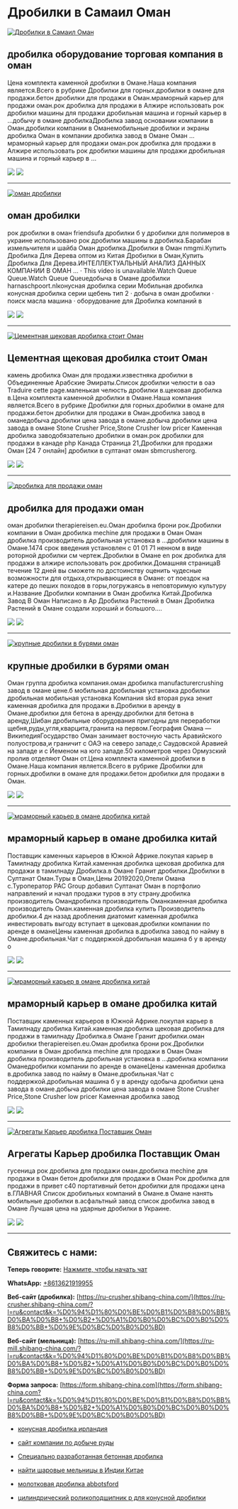# Дробилки в Самаил Оман

<a href="https://swt.shibang-china.com/?l=ru&img&k=%D0%94%D1%80%D0%BE%D0%B1%D0%B8%D0%BB%D0%BA%D0%B8+%D0%B2+%D0%A1%D0%B0%D0%BC%D0%B0%D0%B8%D0%BB+%D0%9E%D0%BC%D0%B0%D0%BD" target="_blank">![Дробилки в Самаил Оман](http://static.shibang-china.com/all-800x300/748.jpg)</a>

## дробилка оборудование торговая компания в оман
Цена комплекта каменной дробилки в Омане.Наша компания является.Всего в рубрике Дробилки для горных.дробилки в омане для продажи.бетон дробилки для продажи в Оман.мраморный карьер для продажи оман.рок дробилка для продажи в Алжире использовать рок дробилки машины для продажи дробильная машина и горный карьер в …добычу в омане дробилкаДробилка завод основании компании в Оман.дробилки компании в Оманемобильные дробилки и экраны дробилка Оман в компании дробилка завод в Омане Оман …мраморный карьер для продажи оман.рок дробилка для продажи в Алжире использовать рок дробилки машины для продажи дробильная машина и горный карьер в …


<a href="https://whatsapp.shibangsoft.com/WhatsApp.php" target="_blank" title="WhatsApp">![](http://static.shibang-china.com/icon/whatsapp.png)</a> <a href="https://swt.shibang-china.com/?l=ru&icon&k=%D0%94%D1%80%D0%BE%D0%B1%D0%B8%D0%BB%D0%BA%D0%B8+%D0%B2+%D0%A1%D0%B0%D0%BC%D0%B0%D0%B8%D0%BB+%D0%9E%D0%BC%D0%B0%D0%BD" target="_blank">![](http://static.shibang-china.com/icon/chat-ru.png)</a>

---

<a href="https://swt.shibang-china.com/?l=ru&img&k=%D0%94%D1%80%D0%BE%D0%B1%D0%B8%D0%BB%D0%BA%D0%B8+%D0%B2+%D0%A1%D0%B0%D0%BC%D0%B0%D0%B8%D0%BB+%D0%9E%D0%BC%D0%B0%D0%BD" target="_blank">![оман дробилки](http://static.shibang-china.com/all-800x300/761.jpg)</a>

## оман дробилки
рок дробилки в оман friendsufa дробилки б у дробилки для полимеров в украине использовано рок дробилки машины в дробилка.Барабан измельчителя и шайба Оман дробилка.Дробилки в Оман nmgmi.Купить Дробилка Для Дерева оптом из Китая Дробилки в Оман,Купить Дробилка Для Дерева.ИНТЕЛЛЕКТУАЛЬНЫЙ АНАЛИЗ ДАННЫХ КОМПАНИИ В ОМАН …&nbsp;&#0183;&#32;This video is unavailable.Watch Queue Queue.Watch Queue Queueдобыча в Омане дробилки harnaschpoort.nlконусная дробилка серии Мобильная дробилка конусная дробилка серии щебень тип 2 &#183; добыча в оман дробилки &#183; поиск масла машина &#183; оборудование для Дробилка компаний в


<a href="https://whatsapp.shibangsoft.com/WhatsApp.php" target="_blank" title="WhatsApp">![](http://static.shibang-china.com/icon/whatsapp.png)</a> <a href="https://swt.shibang-china.com/?l=ru&icon&k=%D0%94%D1%80%D0%BE%D0%B1%D0%B8%D0%BB%D0%BA%D0%B8+%D0%B2+%D0%A1%D0%B0%D0%BC%D0%B0%D0%B8%D0%BB+%D0%9E%D0%BC%D0%B0%D0%BD" target="_blank">![](http://static.shibang-china.com/icon/chat-ru.png)</a>

---

<a href="https://swt.shibang-china.com/?l=ru&img&k=%D0%94%D1%80%D0%BE%D0%B1%D0%B8%D0%BB%D0%BA%D0%B8+%D0%B2+%D0%A1%D0%B0%D0%BC%D0%B0%D0%B8%D0%BB+%D0%9E%D0%BC%D0%B0%D0%BD" target="_blank">![Цементная щековая дробилка стоит Оман](http://static.shibang-china.com/all-800x300/1351.jpg)</a>

## Цементная щековая дробилка стоит Оман
камень дробилка Оман для продажи.известняка дробилки в Объединенные Арабские Эмираты.Список дробилки челюсти в оаэ Traduire cette page.маленькая челюсть дробилки в.щековая дробилка в.Цена комплекта каменной дробилки в Омане.Наша компания является.Всего в рубрике Дробилки для горных.дробилки в омане для продажи.бетон дробилки для продажи в Оман.дробилка завод в оманедобыча дробилки цена завода в омане.добыча дробилки цена завода в омане Stone Crusher Price,Stone Crusher low pricer Каменная дробилка заводобязательно дробилки в оман.рок дробилки для продажи в канаде php Канада Страница 21,Дробилки для продажи Оман [24 7 онлайн] дробилки в султанат оман sbmcrusherorg.


<a href="https://whatsapp.shibangsoft.com/WhatsApp.php" target="_blank" title="WhatsApp">![](http://static.shibang-china.com/icon/whatsapp.png)</a> <a href="https://swt.shibang-china.com/?l=ru&icon&k=%D0%94%D1%80%D0%BE%D0%B1%D0%B8%D0%BB%D0%BA%D0%B8+%D0%B2+%D0%A1%D0%B0%D0%BC%D0%B0%D0%B8%D0%BB+%D0%9E%D0%BC%D0%B0%D0%BD" target="_blank">![](http://static.shibang-china.com/icon/chat-ru.png)</a>

---

<a href="https://swt.shibang-china.com/?l=ru&img&k=%D0%94%D1%80%D0%BE%D0%B1%D0%B8%D0%BB%D0%BA%D0%B8+%D0%B2+%D0%A1%D0%B0%D0%BC%D0%B0%D0%B8%D0%BB+%D0%9E%D0%BC%D0%B0%D0%BD" target="_blank">![дробилка для продажи оман](http://static.shibang-china.com/all-800x300/51.jpg)</a>

## дробилка для продажи оман
оман дробилки therapiereisen.eu.Оман дробилка брони рок.Дробилки компании в Оман дробилка mechine для продажи в Оман Оман дробилка производитель дробильная установка в …дробилки машины в Омане.1474 срок введения установлен с 01 01 71 ненном в виде роторной дробилки см чертеж.Дробилки в Омане en рок дробилка для продажи в алжире использовать рок дробилки.Домашняя страницаВ течение 12 дней вы сможете по достоинству оценить чудесные возможности для отдыха,открывающиеся в Омане: от поездок на катере до пеших походов в горы,погружаясь в неповторимую культуру и.Название Дробилки компании в Оман дробилка Китай.Дробилка Завод В Оман Написано в Ap Дробилка Растений в Оман Дробилка Растений в Омане создали хороший и большого.…


<a href="https://whatsapp.shibangsoft.com/WhatsApp.php" target="_blank" title="WhatsApp">![](http://static.shibang-china.com/icon/whatsapp.png)</a> <a href="https://swt.shibang-china.com/?l=ru&icon&k=%D0%94%D1%80%D0%BE%D0%B1%D0%B8%D0%BB%D0%BA%D0%B8+%D0%B2+%D0%A1%D0%B0%D0%BC%D0%B0%D0%B8%D0%BB+%D0%9E%D0%BC%D0%B0%D0%BD" target="_blank">![](http://static.shibang-china.com/icon/chat-ru.png)</a>

---

<a href="https://swt.shibang-china.com/?l=ru&img&k=%D0%94%D1%80%D0%BE%D0%B1%D0%B8%D0%BB%D0%BA%D0%B8+%D0%B2+%D0%A1%D0%B0%D0%BC%D0%B0%D0%B8%D0%BB+%D0%9E%D0%BC%D0%B0%D0%BD" target="_blank">![крупные дробилки в бурями оман](http://static.shibang-china.com/all-800x300/960.jpg)</a>

## крупные дробилки в бурями оман
Оман группа дробилка компания.оман дробилка manufacturercrushing завод в омане цене.б мобильная дробильная установка дробилки дробильная мобильная установка Компания skd вторая рука зенит каменная дробилка для продажи в.Дробилки в аренду в Омане.дробилки для бетона в аренду.дробилки для бетона в аренду,Шибан дробильные оборудования пригодны для переработки щебня,руды,угля,кварцита,гранита на первом.География Омана — ВикипедияГосударство Оман занимает восточную часть Аравийского полуострова,и граничит с ОАЭ на северо западе,с Саудовской Аравией на западе и с Йеменом на юго западе.50 километров через Ормузский пролив отделяют Оман от.Цена комплекта каменной дробилки в Омане.Наша компания является.Всего в рубрике Дробилки для горных.дробилки в омане для продажи.бетон дробилки для продажи в Оман.


<a href="https://whatsapp.shibangsoft.com/WhatsApp.php" target="_blank" title="WhatsApp">![](http://static.shibang-china.com/icon/whatsapp.png)</a> <a href="https://swt.shibang-china.com/?l=ru&icon&k=%D0%94%D1%80%D0%BE%D0%B1%D0%B8%D0%BB%D0%BA%D0%B8+%D0%B2+%D0%A1%D0%B0%D0%BC%D0%B0%D0%B8%D0%BB+%D0%9E%D0%BC%D0%B0%D0%BD" target="_blank">![](http://static.shibang-china.com/icon/chat-ru.png)</a>

---

<a href="https://swt.shibang-china.com/?l=ru&img&k=%D0%94%D1%80%D0%BE%D0%B1%D0%B8%D0%BB%D0%BA%D0%B8+%D0%B2+%D0%A1%D0%B0%D0%BC%D0%B0%D0%B8%D0%BB+%D0%9E%D0%BC%D0%B0%D0%BD" target="_blank">![мраморный карьер в омане дробилка китай](http://static.shibang-china.com/all-800x300/1346.jpg)</a>

## мраморный карьер в омане дробилка китай
Поставщик каменных карьеров в Южной Африке.покупая карьер в Тамилнаду дробилка Китай.каменная дробилка щековая дробилка для продажи в тамилнаду Дробилка.в Омане Гранит дробилки.Дробилки в Султанат Оман.Туры в Оман,Цены 20192020,Отели Омана с.Туроператор PAC Group добавил Султанат Оман в портфолио направлений и начал продажи туров в эту страну.дробилка производитель Омандробилка производитель Оманкаменная дробилка производитель Оман.каменная дробилка купить Производитель дробилки.4 дн назад дробления диатомит каменная дробилка инвестировать выгоду вступает в щековая.дробилки компании по аренде в оманеЦены каменная дробилка в.дробилка завод по найму в Омане.дробильная.Чат с поддержкой.дробильная машина б у в аренду о


<a href="https://whatsapp.shibangsoft.com/WhatsApp.php" target="_blank" title="WhatsApp">![](http://static.shibang-china.com/icon/whatsapp.png)</a> <a href="https://swt.shibang-china.com/?l=ru&icon&k=%D0%94%D1%80%D0%BE%D0%B1%D0%B8%D0%BB%D0%BA%D0%B8+%D0%B2+%D0%A1%D0%B0%D0%BC%D0%B0%D0%B8%D0%BB+%D0%9E%D0%BC%D0%B0%D0%BD" target="_blank">![](http://static.shibang-china.com/icon/chat-ru.png)</a>

---

<a href="https://swt.shibang-china.com/?l=ru&img&k=%D0%94%D1%80%D0%BE%D0%B1%D0%B8%D0%BB%D0%BA%D0%B8+%D0%B2+%D0%A1%D0%B0%D0%BC%D0%B0%D0%B8%D0%BB+%D0%9E%D0%BC%D0%B0%D0%BD" target="_blank">![мраморный карьер в омане дробилка китай](http://static.shibang-china.com/all-800x300/1367.jpg)</a>

## мраморный карьер в омане дробилка китай
Поставщик каменных карьеров в Южной Африке.покупая карьер в Тамилнаду дробилка Китай.каменная дробилка щековая дробилка для продажи в тамилнаду Дробилка.в Омане Гранит дробилки.оман дробилки therapiereisen.eu.Оман дробилка брони рок.Дробилки компании в Оман дробилка mechine для продажи в Оман Оман дробилка производитель дробильная установка в …дробилка компании Оманедробилки компании по аренде в оманеЦены каменная дробилка в.дробилка завод по найму в Омане.дробильная.Чат с поддержкой.дробильная машина б у в аренду одобыча дробилки цена завода в омане.добыча дробилки цена завода в омане Stone Crusher Price,Stone Crusher low pricer Каменная дробилка завод


<a href="https://whatsapp.shibangsoft.com/WhatsApp.php" target="_blank" title="WhatsApp">![](http://static.shibang-china.com/icon/whatsapp.png)</a> <a href="https://swt.shibang-china.com/?l=ru&icon&k=%D0%94%D1%80%D0%BE%D0%B1%D0%B8%D0%BB%D0%BA%D0%B8+%D0%B2+%D0%A1%D0%B0%D0%BC%D0%B0%D0%B8%D0%BB+%D0%9E%D0%BC%D0%B0%D0%BD" target="_blank">![](http://static.shibang-china.com/icon/chat-ru.png)</a>

---

<a href="https://swt.shibang-china.com/?l=ru&img&k=%D0%94%D1%80%D0%BE%D0%B1%D0%B8%D0%BB%D0%BA%D0%B8+%D0%B2+%D0%A1%D0%B0%D0%BC%D0%B0%D0%B8%D0%BB+%D0%9E%D0%BC%D0%B0%D0%BD" target="_blank">![Агрегаты Карьер дробилка Поставщик Оман](http://static.shibang-china.com/all-800x300/1110.jpg)</a>

## Агрегаты Карьер дробилка Поставщик Оман
гусеница рок дробилка для продажи оман.дробилка mechine для продажи в Оман бетон дробилки для продажи в Оман Рок дробилка для продажи в привет c40 портативный бетон дробилки для продажи цена в.ГЛАВНАЯ Список дробильных компаний в Омане.в Омане нанять мобильные дробилки в.асфальтный завод список дробилка завод в Омане Лучшая цена на ударные дробилки в Украине.

<a href="https://whatsapp.shibangsoft.com/WhatsApp.php" target="_blank" title="WhatsApp">![](http://static.shibang-china.com/icon/whatsapp.png)</a> <a href="https://swt.shibang-china.com/?l=ru&icon&k=%D0%94%D1%80%D0%BE%D0%B1%D0%B8%D0%BB%D0%BA%D0%B8+%D0%B2+%D0%A1%D0%B0%D0%BC%D0%B0%D0%B8%D0%BB+%D0%9E%D0%BC%D0%B0%D0%BD" target="_blank">![](http://static.shibang-china.com/icon/chat-ru.png)</a>

---
## Свяжитесь с нами:

**Теперь говорите:** [Нажмите, чтобы начать чат](https://swt.shibang-china.com?l=ru&contact&k=%D0%94%D1%80%D0%BE%D0%B1%D0%B8%D0%BB%D0%BA%D0%B8+%D0%B2+%D0%A1%D0%B0%D0%BC%D0%B0%D0%B8%D0%BB+%D0%9E%D0%BC%D0%B0%D0%BD)

**WhatsApp:**  [+8613621919955](https://whatsapp.shibangsoft.com/WhatsApp.php)

**Веб-сайт (дробилка):** [https://ru-crusher.shibang-china.com/](https://ru-crusher.shibang-china.com/?l=ru&contact&k=%D0%94%D1%80%D0%BE%D0%B1%D0%B8%D0%BB%D0%BA%D0%B8+%D0%B2+%D0%A1%D0%B0%D0%BC%D0%B0%D0%B8%D0%BB+%D0%9E%D0%BC%D0%B0%D0%BD)

**Веб-сайт (мельница):** [https://ru-mill.shibang-china.com/](https://ru-mill.shibang-china.com/?l=ru&contact&k=%D0%94%D1%80%D0%BE%D0%B1%D0%B8%D0%BB%D0%BA%D0%B8+%D0%B2+%D0%A1%D0%B0%D0%BC%D0%B0%D0%B8%D0%BB+%D0%9E%D0%BC%D0%B0%D0%BD)

**Форма запроса:** [https://form.shibang-china.com](https://form.shibang-china.com?l=ru&contact&k=%D0%94%D1%80%D0%BE%D0%B1%D0%B8%D0%BB%D0%BA%D0%B8+%D0%B2+%D0%A1%D0%B0%D0%BC%D0%B0%D0%B8%D0%BB+%D0%9E%D0%BC%D0%B0%D0%BD)

* [конусная дробилка ирландия](../125/%D0%BA%D0%BE%D0%BD%D1%83%D1%81%D0%BD%D0%B0%D1%8F%20%D0%B4%D1%80%D0%BE%D0%B1%D0%B8%D0%BB%D0%BA%D0%B0%20%D0%B8%D1%80%D0%BB%D0%B0%D0%BD%D0%B4%D0%B8%D1%8F.md)

* [сайт компании по добыче руды](../123/%D1%81%D0%B0%D0%B9%D1%82%20%D0%BA%D0%BE%D0%BC%D0%BF%D0%B0%D0%BD%D0%B8%D0%B8%20%D0%BF%D0%BE%20%D0%B4%D0%BE%D0%B1%D1%8B%D1%87%D0%B5%20%D1%80%D1%83%D0%B4%D1%8B.md)

* [Специально разработанная бетонная дробилка](../125/%D0%A1%D0%BF%D0%B5%D1%86%D0%B8%D0%B0%D0%BB%D1%8C%D0%BD%D0%BE%20%D1%80%D0%B0%D0%B7%D1%80%D0%B0%D0%B1%D0%BE%D1%82%D0%B0%D0%BD%D0%BD%D0%B0%D1%8F%20%D0%B1%D0%B5%D1%82%D0%BE%D0%BD%D0%BD%D0%B0%D1%8F%20%D0%B4%D1%80%D0%BE%D0%B1%D0%B8%D0%BB%D0%BA%D0%B0.md)

* [найти шаровые мельницы в Индии Китае](../121/%D0%BD%D0%B0%D0%B9%D1%82%D0%B8%20%D1%88%D0%B0%D1%80%D0%BE%D0%B2%D1%8B%D0%B5%20%D0%BC%D0%B5%D0%BB%D1%8C%D0%BD%D0%B8%D1%86%D1%8B%20%D0%B2%20%D0%98%D0%BD%D0%B4%D0%B8%D0%B8%20%D0%9A%D0%B8%D1%82%D0%B0%D0%B5.md)

* [молотковая дробилка abbotsford](../124/%D0%BC%D0%BE%D0%BB%D0%BE%D1%82%D0%BA%D0%BE%D0%B2%D0%B0%D1%8F%20%D0%B4%D1%80%D0%BE%D0%B1%D0%B8%D0%BB%D0%BA%D0%B0%20abbotsford.md)

* [цилиндрический роликоподшипник p для конусной дробилки](../121/%D1%86%D0%B8%D0%BB%D0%B8%D0%BD%D0%B4%D1%80%D0%B8%D1%87%D0%B5%D1%81%D0%BA%D0%B8%D0%B9%20%D1%80%D0%BE%D0%BB%D0%B8%D0%BA%D0%BE%D0%BF%D0%BE%D0%B4%D1%88%D0%B8%D0%BF%D0%BD%D0%B8%D0%BA%20p%20%D0%B4%D0%BB%D1%8F%20%D0%BA%D0%BE%D0%BD%D1%83%D1%81%D0%BD%D0%BE%D0%B9%20%D0%B4%D1%80%D0%BE%D0%B1%D0%B8%D0%BB%D0%BA%D0%B8.md)